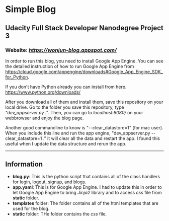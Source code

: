 # Simple Blog
## Udacity Full Stack Developer Nanodegree Project 3

### Website: *https://wonjun-blog.appspot.com/*

In order to run this blog, you need to install Google App Engine. You can see the detailed instruction of how to run Google App Engine from https://cloud.google.com/appengine/downloads#Google_App_Engine_SDK_for_Python.

If you don't have Python already you can install from here.
https://www.python.org/downloads/

After you download all of them and install them, save this repository on your local drive. Go to the folder you save this repository, type *"dev_appserver.py ."*. Then, you can go to *localhost:8080/* on your webbrowser and enjoy the blog page.

Another good commandline to know is "--clear_datastore=1" (for mac user). When you include this line and run the app engine, "dev_appserver.py --clear_datastore=1 ." it will clear all the data and restart the app. I found this useful when I update the data structure and rerun the app.

---
Information
---------
- **blog.py**: This is the python script that contains all of the class handlers for login, logout, signup, and blogs.
- **app.yaml**: This is for Google App Engine. I had to update this in order to let Google App Engine to bring *Jinja2* library and to access *css* file from **static** folder.
- **templates** folder: The folder contains all of the html templates that are used for the blog.
- **static** folder: THe folder contains the *css* file.
